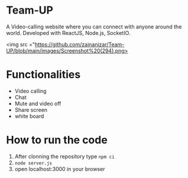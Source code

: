 # Team-UP

A Video-calling website where you can connect with anyone around the world.
Developed with ReactJS, Node.js, SocketIO.

<img src ="https://github.com/zainanizar/Team-UP/blob/main/images/Screenshot%20(294).png>

# Functionalities
* Video calling
* Chat
* Mute and video off
* Share screen
* white board


# How to run the code 
1. After clonning the repository type
`npm ci`
2. `node server.js`
3. open localhost:3000 in your browser
